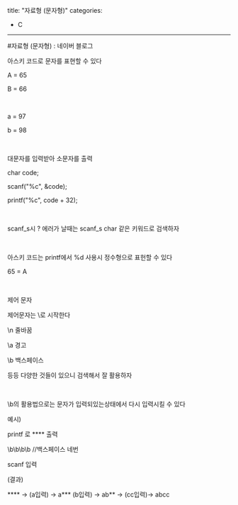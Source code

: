 title: "자료형 (문자형)"
categories:
 - C
---
#자료형 (문자형) : 네이버 블로그







아스키 코드로 문자를 표현할 수 있다

A = 65

B = 66

​

a = 97

b = 98

​

대문자를 입력받아 소문자를 출력

 char code;

scanf("%c", &code);

printf("%c", code + 32); 

​

scanf\_s시 ? 에러가 날때는 scanf\_s char 같은 키워드로 검색하자

​

아스키 코드는 printf에서 %d 사용시 정수형으로 표헌할 수 있다

65 = A

​

제어 문자

제어문자는 \로 시작한다

\n 줄바꿈

\a 경고

\b 백스페이스

등등 다양한 것들이 있으니 검색해서 잘 활용하자

​

\b의 활용법으로는 문자가 입력되있는상태에서 다시 입력시킬 수 있다

예시)

printf 로 \*\*\*\* 출력

\b\b\b\b //백스페이스 네번

scanf 입력

(결과)

\*\*\*\* → (a입력) → a\*\*\* (b입력) → ab\*\* → (cc입력)→ abcc

​

​

​